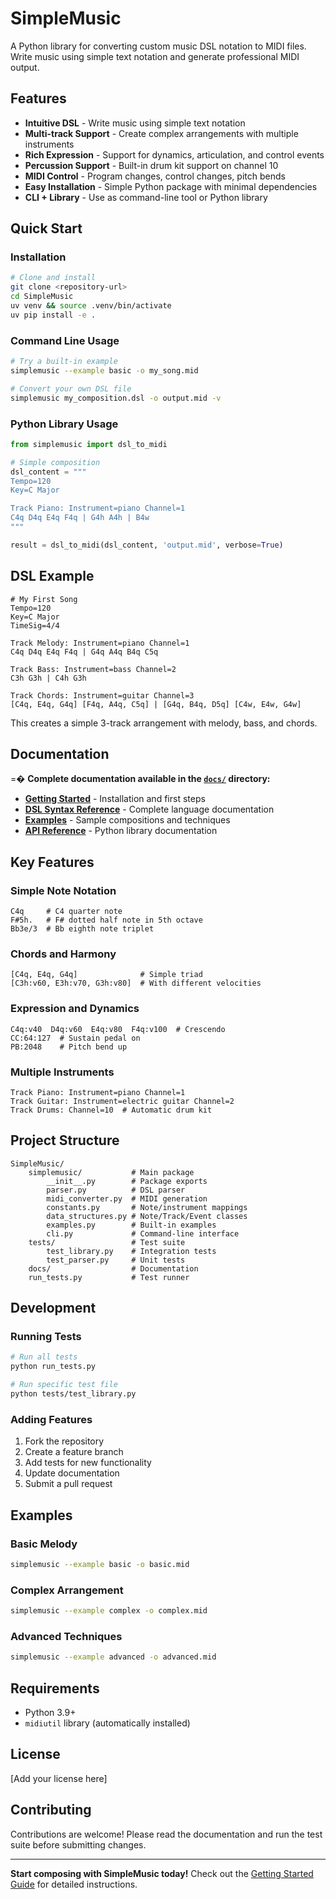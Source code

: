 # SimpleMusic

A Python library for converting custom music DSL notation to MIDI files. Write music using simple text notation and generate professional MIDI output.

## Features

- **Intuitive DSL** - Write music using simple text notation
- **Multi-track Support** - Create complex arrangements with multiple instruments  
- **Rich Expression** - Support for dynamics, articulation, and control events
- **Percussion Support** - Built-in drum kit support on channel 10
- **MIDI Control** - Program changes, control changes, pitch bends
- **Easy Installation** - Simple Python package with minimal dependencies
- **CLI + Library** - Use as command-line tool or Python library

## Quick Start

### Installation

```bash
# Clone and install
git clone <repository-url>
cd SimpleMusic
uv venv && source .venv/bin/activate
uv pip install -e .
```

### Command Line Usage

```bash
# Try a built-in example
simplemusic --example basic -o my_song.mid

# Convert your own DSL file
simplemusic my_composition.dsl -o output.mid -v
```

### Python Library Usage

```python
from simplemusic import dsl_to_midi

# Simple composition
dsl_content = """
Tempo=120
Key=C Major

Track Piano: Instrument=piano Channel=1
C4q D4q E4q F4q | G4h A4h | B4w
"""

result = dsl_to_midi(dsl_content, 'output.mid', verbose=True)
```

## DSL Example

```
# My First Song
Tempo=120
Key=C Major
TimeSig=4/4

Track Melody: Instrument=piano Channel=1
C4q D4q E4q F4q | G4q A4q B4q C5q

Track Bass: Instrument=bass Channel=2  
C3h G3h | C4h G3h

Track Chords: Instrument=guitar Channel=3
[C4q, E4q, G4q] [F4q, A4q, C5q] | [G4q, B4q, D5q] [C4w, E4w, G4w]
```

This creates a simple 3-track arrangement with melody, bass, and chords.

## Documentation

=� **Complete documentation available in the [`docs/`](docs/) directory:**

- **[Getting Started](docs/getting-started.md)** - Installation and first steps
- **[DSL Syntax Reference](docs/dsl-syntax.md)** - Complete language documentation  
- **[Examples](docs/examples.md)** - Sample compositions and techniques
- **[API Reference](docs/api-reference.md)** - Python library documentation

## Key Features

### Simple Note Notation
```
C4q     # C4 quarter note
F#5h.   # F# dotted half note in 5th octave  
Bb3e/3  # Bb eighth note triplet
```

### Chords and Harmony
```
[C4q, E4q, G4q]              # Simple triad
[C3h:v60, E3h:v70, G3h:v80]  # With different velocities
```

### Expression and Dynamics
```
C4q:v40  D4q:v60  E4q:v80  F4q:v100  # Crescendo
CC:64:127  # Sustain pedal on
PB:2048    # Pitch bend up
```

### Multiple Instruments
```
Track Piano: Instrument=piano Channel=1
Track Guitar: Instrument=electric guitar Channel=2  
Track Drums: Channel=10  # Automatic drum kit
```

## Project Structure

```
SimpleMusic/
    simplemusic/           # Main package
        __init__.py        # Package exports
        parser.py          # DSL parser
        midi_converter.py  # MIDI generation
        constants.py       # Note/instrument mappings
        data_structures.py # Note/Track/Event classes
        examples.py        # Built-in examples
        cli.py             # Command-line interface
    tests/                 # Test suite
        test_library.py    # Integration tests
        test_parser.py     # Unit tests
    docs/                  # Documentation
    run_tests.py           # Test runner
```

## Development

### Running Tests

```bash
# Run all tests
python run_tests.py

# Run specific test file
python tests/test_library.py
```

### Adding Features

1. Fork the repository
2. Create a feature branch
3. Add tests for new functionality
4. Update documentation
5. Submit a pull request

## Examples

### Basic Melody
```bash
simplemusic --example basic -o basic.mid
```

### Complex Arrangement
```bash  
simplemusic --example complex -o complex.mid
```

### Advanced Techniques
```bash
simplemusic --example advanced -o advanced.mid
```

## Requirements

- Python 3.9+
- `midiutil` library (automatically installed)

## License

[Add your license here]

## Contributing

Contributions are welcome! Please read the documentation and run the test suite before submitting changes.

---

**Start composing with SimpleMusic today!** Check out the [Getting Started Guide](docs/getting-started.md) for detailed instructions.